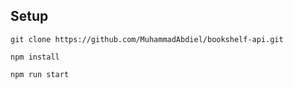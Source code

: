 ## Setup

```
git clone https://github.com/MuhammadAbdiel/bookshelf-api.git
```

```
npm install
```

```
npm run start
```

